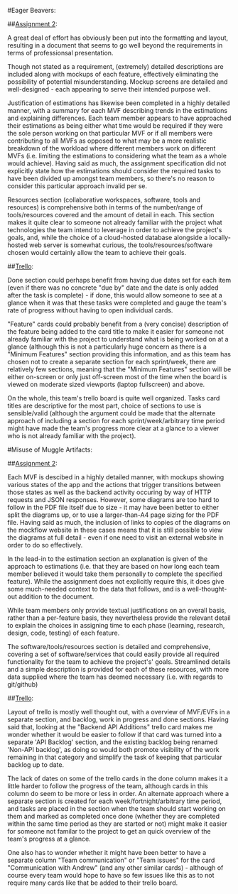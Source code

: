 #Eager Beavers:

##[Assignment 2](https://trello.com/c/VKPzAWwA/5-assignment-2-submission):

A great deal of effort has obviously been put into the formatting and layout, resulting in a document that seems to go well beyond the requirements in terms of professionsal presentation.

Though not stated as a requirement, (extremely) detailed descriptions are included along with mockups of each feature, effectively eliminating the possibility of potential misunderstanding. Mockup screens are detailed and well-designed - each appearing to serve their intended purpose well.

Justification of estimations has likewise been completed in a highly detailed manner, with a summary for each MVF describing trends in the estimations and explaining differences. Each team member appears to have approached their estimations as being either what time would be required if they were the sole person working on that particular MVF or if all members were contributing to all MVFs as opposed to what may be a more realistic breakdown of the workload where different members work on different MVFs (i.e. limiting the estimations to considering what the team as a whole would achieve). Having said as much, the assignment specification did not explicitly state how the estimations should consider the required tasks to have been divided up amongst team members, so there's no reason to consider this particular approach invalid per se.

Resources section (collaborative workspaces, software, tools and resources) is comprehensive both in terms of the number/range of tools/resources covered and the amount of detail in each. This section makes it quite clear to someone not already familiar with the project what technologies the team intend to leverage in order to achieve the project's goals, and, while the choice of a cloud-hosted database alongside a locally-hosted web server is somewhat curious, the tools/resources/software chosen would certainly allow the team to achieve their goals.


##[Trello](https://trello.com/b/N1u4b7yf/eagerbeavers):

Done section could perhaps benefit from having due dates set for each item (even if there was no concrete "due by" date and the date is only added after the task is complete) - if done, this would allow someone to see at a glance when it was that these tasks were completed and gauge the team's rate of progress without having to open individual cards.

"Feature" cards could probably benefit from a (very concise) description of the feature being added to the card title to make it easier for someone not already familiar with the project to understand what is being worked on at a glance (although this is not a particularly huge concern as there is a "Minimum Features" section providing this information, and as this team has chosen not to create a separate section for each sprint/week, there are relatively few sections, meaning that the "Minimum Features" section will be either on-screen or only just off-screen most of the time when the board is viewed on moderate sized viewports (laptop fullscreen) and above.

On the whole, this team's trello board is quite well organized. Tasks card titles are descriptive for the most part, choice of sections to use is sensible/valid (although the argument could be made that the alternate approach of including a section for each sprint/week/arbitrary time period might have made the team's progress more clear at a glance to a viewer who is not already familiar with the project).




#Misuse of Muggle Artifacts:

##[Assignment 2](https://trello.com/c/sx7yAK6d/5-assignment-2-submission):

Each MVF is descibed in a highly detailed manner, with mockups showing various states of the app and the actions that trigger transitions between those states as well as the backend activity occuring by way of HTTP requests and JSON responses. However, some diagrams are too hard to follow in the PDF file itself due to size - it may have been better to either split the diagrams up, or to use a larger-than-A4 page sizing for the PDF file. Having said as much, the inclusion of links to copies of the diagrams on the mockflow website in these cases means that it is still possible to view the diagrams at full detail - even if one need to visit an external website in order to do so effectively.

In the lead-in to the estimation section an explanation is given of the approach to estimations (i.e. that they are based on how long each team member believed it would take them personally to complete the specified feature). While the assignment does not explicitly require this, it does give some much-needed context to the data that follows, and is a well-thought-out addition to the document.

While team members only provide textual justifications on an overall basis, rather than a per-feature basis, they nevertheless provide the relevant detail to explain the choices in assigning time to each phase (learning, research, design, code, testing) of each feature.

The software/tools/resources section is detailed and comprehensive, covering a set of software/services that could easily provide all required functionality for the team to achieve the project's' goals. Streamlined details and a simple description is provided for each of these resources, with more data supplied where the team has deemed necessary (i.e. with regards to git/github)


##[Trello](https://trello.com/b/usuq9rty/misuseofmuggleartifactsmoma):

Layout of trello is mostly well thought out, with a overview of MVF/EVFs in a separate section, and backlog, work in progress and done sections. Having said that, looking at the "Backend API Additions" trello card makes me wonder whether it would be easier to follow if that card was turned into a separate 'API Backlog' section, and the existing backlog being renamed 'Non-API backlog', as doing so would both promote visibility of the work remaining in that category and simplify the task of keeping that particular backlog up to date.

The lack of dates on some of the trello cards in the done column makes it a little harder to follow the progress of the team, although cards in this column do seem to be more or less in order. An alternate approach where a separate section is created for each week/fortnight/arbitrary time period, and tasks are placed in the section when the team should start working on them and marked as completed once done (whether they are completed within the same time period as they are started or not) might make it easier for someone not familar to the project to get an quick overview of the team's progress at a glance.

One also has to wonder whether it might have been better to have a separate column "Team communication" or "Team issues" for the card "Communication with Andrew" (and any other similar cards) - although of course every team would hope to have so few issues like this as to not require many cards like that be added to their trello board.
